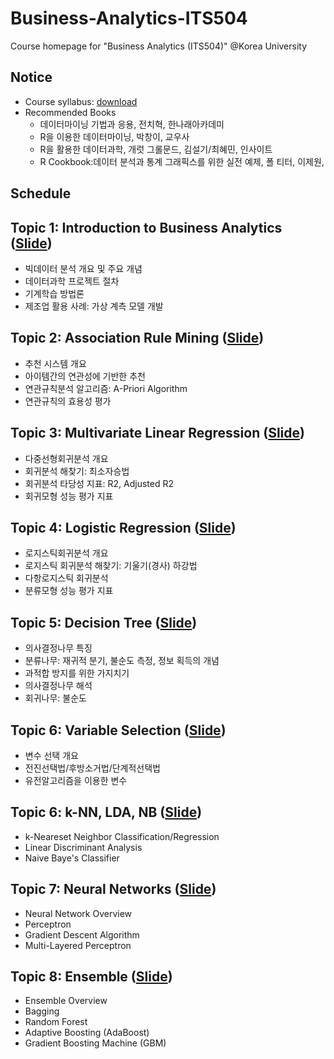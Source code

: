 # Business-Analytics-ITS504
Course homepage for "Business Analytics (ITS504)" @Korea University

## Notice
* Course syllabus: [download](https://www.dropbox.com/s/tyqnft9slxh4dz5/2019_2_%EB%B9%84%EC%A6%88%EB%8B%88%EC%8A%A4%20%EC%95%A0%EB%84%90%EB%A6%AC%ED%8B%B1%EC%8A%A4.pdf?dl=0)
* Recommended Books
  * 데이터마이닝 기법과 응용, 전치혁, 한나래아카데미
  * R을 이용한 데이터마이닝, 박창이, 교우사
  * R을 활용한 데이터과학, 개럿 그롤문드, 김설기/최혜민, 인사이트
  * R Cookbook:데이터 분석과 통계 그래픽스를 위한 실전 예제, 폴 티터, 이제원, 

## Schedule
## Topic 1: Introduction to Business Analytics ([Slide](https://www.dropbox.com/s/mzpp6991271unlc/Introduction%20to%20Business%20Analytics.pdf?dl=0))
* 빅데이터 분석 개요 및 주요 개념
* 데이터과학 프로젝트 절차
* 기계학습 방법론
* 제조업 활용 사례: 가상 계측 모델 개발

## Topic 2: Association Rule Mining ([Slide](https://www.dropbox.com/s/odke2w6nedq07lr/02_Association%20Rule%20Mining.pdf?dl=0))
* 추천 시스템 개요
* 아이템간의 연관성에 기반한 추천
* 연관규칙분석 알고리즘: A-Priori Algorithm
* 연관규칙의 효용성 평가

## Topic 3: Multivariate Linear Regression ([Slide](https://www.dropbox.com/s/e692am6l3za61vo/03_Multivariate%20Linear%20Regression.pdf?dl=0))
* 다중선형회귀분석 개요
* 회귀분석 해찾기: 최소자승법
* 회귀분석 타당성 지표: R2, Adjusted R2
* 회귀모형 성능 평가 지표

## Topic 4: Logistic Regression ([Slide](https://www.dropbox.com/s/jk6ds9mb8pc28k7/04_Logistic%20Regression.pdf?dl=0))
* 로지스틱회귀분석 개요
* 로지스틱 회귀분석 해찾기: 기울기(경사) 하강법
* 다항로지스틱 회귀분석
* 분류모형 성능 평가 지표

## Topic 5: Decision Tree ([Slide](https://github.com/pilsung-kang/Business-Analytics-ITS504-/blob/master/05%20Decision%20Tree/05_Decision%20Tree.pdf))
* 의사결정나무 특징
* 분류나무: 재귀적 분기, 불순도 측정, 정보 획득의 개념
* 과적합 방지를 위한 가지치기
* 의사결정나무 해석
* 회귀나무: 불순도 

## Topic 6: Variable Selection ([Slide](https://github.com/pilsung-kang/Business-Analytics-ITS504-/blob/master/06%20Variable%20Selection/06_Variable%20Selection.pdf))
* 변수 선택 개요
* 전진선택법/후방소거법/단계적선택법
* 유전알고리즘을 이용한 변수 

## Topic 6: k-NN, LDA, NB ([Slide](https://github.com/pilsung-kang/Business-Analytics-ITS504-/blob/master/07%20kNN%20LDA%20NB/07_k-NN%20Naive%20Bayes%20LDA.pdf))
* k-Neareset Neighbor Classification/Regression
* Linear Discriminant Analysis
* Naive Baye's Classifier

## Topic 7: Neural Networks ([Slide](https://github.com/pilsung-kang/Business-Analytics-ITS504-/blob/master/08%20Neural%20Networks/08_Neural%20Networks.pdf))
* Neural Network Overview
* Perceptron
* Gradient Descent Algorithm
* Multi-Layered Perceptron

## Topic 8: Ensemble ([Slide](https://github.com/pilsung-kang/Business-Analytics-ITS504-/blob/master/09%20Ensemble/09_Ensemble.pdf))
* Ensemble Overview
* Bagging
* Random Forest
* Adaptive Boosting (AdaBoost)
* Gradient Boosting Machine (GBM)




